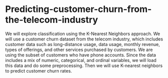# Predicting-customer-churn-from-the-telecom-industry
<p>We will explore classification using the K-Nearest Neighbors approach. We will use a customer churn dataset from the telecom industry, which includes customer data such as long-distance usage, data usage, monthly revenue, types of offerings, and other services purchased by customers. We are using the subset of customers who have phone accounts. Since the data includes a mix of numeric, categorical, and ordinal variables, we will load this data and do some preprocessing. Then we will use K-nearest neighbors to predict customer churn rates.</p>

